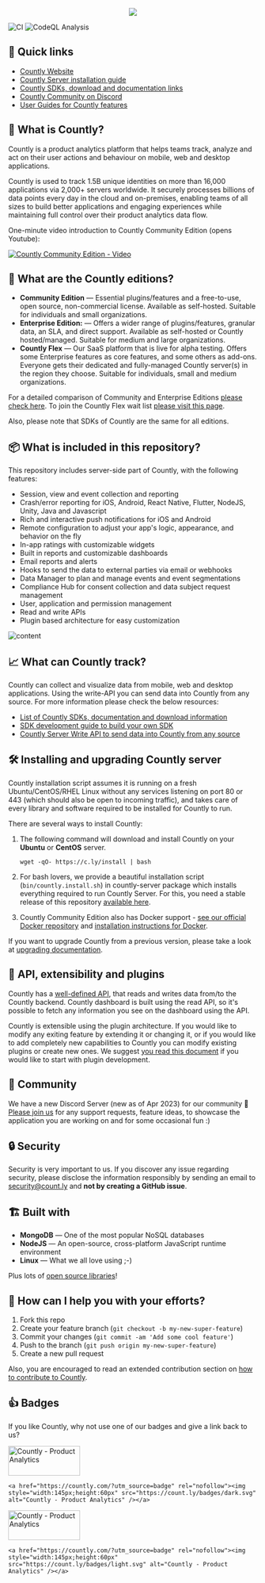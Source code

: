 <p align="center">
  <img width="auto" src="https://cms.count.ly/uploads/countly_github_56791635fe.png?updated_at=2023-04-05T09:56:43.491Z"/>
</p>

![CI](https://github.com/countly/countly-server/actions/workflows/main.yml/badge.svg)
![CodeQL Analysis](https://github.com/countly/countly-server/actions/workflows/codeql-analysis.yml/badge.svg)

## 🔗 Quick links

* [Countly Website](https://countly.com)
* [Countly Server installation guide](https://support.count.ly/hc/en-us/articles/360036862332-Installing-the-Countly-Server)
* [Countly SDKs, download and documentation links](https://support.count.ly/hc/en-us/articles/360037236571-Downloading-and-Installing-SDKs)
* [Countly Community on Discord](https://discord.gg/countly)
* [User Guides for Countly features](https://support.count.ly/hc/en-us/sections/7039354168729-User-Guides-Countly-22-x)

## 🌟 What is Countly?

Countly is a product analytics platform that helps teams track, analyze and act on their user actions and behaviour on mobile, web and desktop applications. 

Countly is used to track 1.5B unique identities on more than 16,000 applications via 2,000+ servers worldwide. It securely processes billions of data points every day in the cloud and on-premises, enabling teams of all sizes to build better applications and engaging experiences while maintaining full control over their product analytics data flow.

One-minute video introduction to Countly Community Edition (opens Youtube):

[![Countly Community Edition - Video](https://count.ly/github/countly-community-1min-v1808.png?v3)](https://youtu.be/htKeh9bsZwA)

## 🚀 What are the Countly editions?                   

* **Community Edition** — Essential plugins/features and a free-to-use, open source, non-commercial license. Available as self-hosted. Suitable for individuals and small organizations.
* **Enterprise Edition:** — Offers a wider range of plugins/features, granular data, an SLA, and direct support. Available as self-hosted or Countly hosted/managed. Suitable for medium and large organizations.
* **Countly Flex** — Our SaaS platform that is live for alpha testing. Offers some Enterprise features as core features, and some others as add-ons. Everyone gets their dedicated and fully-managed Countly server(s) in the region they choose. Suitable for individuals, small and medium organizations.  

For a detailed comparison of Community and Enterprise Editions [please check here](https://countly.com/pricing). To join the Countly Flex wait list [please visit this page](https://countly.com/mycountly).

Also, please note that SDKs of Countly are the same for all editions.

## 📦 What is included in this repository?

This repository includes server-side part of Countly, with the following features: 

* Session, view and event collection and reporting
* Crash/error reporting for iOS, Android, React Native, Flutter, NodeJS, Unity, Java and Javascript
* Rich and interactive push notifications for iOS and Android
* Remote configuration to adjust your app's logic, appearance, and behavior on the fly
* In-app ratings with customizable widgets
* Built in reports and customizable dashboards
* Email reports and alerts
* Hooks to send the data to external parties via email or webhooks
* Data Manager to plan and manage events and event segmentations
* Compliance Hub for consent collection and data subject request management
* User, application and permission management
* Read and write APIs
* Plugin based architecture for easy customization

![content](https://count.ly/github/countly-highlights.png?v3)

## 📈 What can Countly track?

Countly can collect and visualize data from mobile, web and desktop applications. Using the write-API you can send data into Countly from any source. For more information please check the below resources: 

* [List of Countly SDKs, documentation and download information](https://support.count.ly/hc/en-us/articles/360037236571-Downloading-and-Installing-SDKs)
* [SDK development guide to build your own SDK](https://support.count.ly/hc/en-us/articles/360037753291-SDK-development-guide)
* [Countly Server Write API to send data into Countly from any source](https://api.count.ly/reference/i)

## 🛠️ Installing and upgrading Countly server

Countly installation script assumes it is running on a fresh Ubuntu/CentOS/RHEL Linux without any services listening on port 80 or 443 (which should also be open to incoming traffic), and takes care of every library and software required to be installed for Countly to run.

There are several ways to install Countly:

1. The following command will download and install Countly on your **Ubuntu** or **CentOS** server.

   `wget -qO- https://c.ly/install | bash`

2. For bash lovers, we provide a beautiful installation script (`bin/countly.install.sh`) in countly-server package which installs everything required to run Countly Server. For this, you need a stable release of this repository [available here](https://github.com/Countly/countly-server/releases).

3. Countly Community Edition also has Docker support - [see our official Docker repository](https://registry.hub.docker.com/r/countly/countly-server/) and [installation instructions for Docker](https://support.count.ly/hc/en-us/articles/360036862332-Installing-the-Countly-Server).

If you want to upgrade Countly from a previous version, please take a look at [upgrading documentation](https://support.count.ly/hc/en-us/articles/360037443652-Upgrading-the-Countly-Server).

## 🧩 API, extensibility and plugins

Countly has a [well-defined API](https://api.count.ly), that reads and writes data from/to the Countly backend. Countly dashboard is built using the read API, so it's possible to fetch any information you see on the dashboard using the API.

Countly is extensible using the plugin architecture. If you would like to modify any exiting feature by extending it or changing it, or if you would like to add completely new capabilities to Countly you can modify existing plugins or create new ones. We suggest [you read this document](https://support.count.ly/hc/en-us/articles/360036862392-Introduction) if you would like to start with plugin development.

## 💚 Community

We have a new Discord Server (new as of Apr 2023) for our community 🎉 [Please join us](https://discord.gg/countly) for any support requests, feature ideas, to showcase the application you are working on and for some occasional fun :)

## 🔒 Security

Security is very important to us. If you discover any issue regarding security, please disclose the information responsibly by sending an email to security@count.ly and **not by creating a GitHub issue**.

## 🏗️ Built with

* **MongoDB** — One of the most popular NoSQL databases
* **NodeJS** — An open-source, cross-platform JavaScript runtime environment
* **Linux** — What we all love using ;-)

Plus lots of [open source libraries](https://support.count.ly/hc/en-us/articles/360037092232-Open-source-components)!         

## 🤝 How can I help you with your efforts?

1. Fork this repo
2. Create your feature branch (`git checkout -b my-new-super-feature`)
3. Commit your changes (`git commit -am 'Add some cool feature'`)
4. Push to the branch (`git push origin my-new-super-feature`)
5. Create a new pull request

Also, you are encouraged to read an extended contribution section on [how to contribute to Countly](https://github.com/Countly/countly-server/blob/master/CONTRIBUTING.md).

## 👍 Badges

If you like Countly, why not use one of our badges and give a link back to us?

<a href="https://countly.com/?utm_source=badge" rel="nofollow"><img style="width:145px;height:60px" src="https://count.ly/badges/dark.svg?v2" alt="Countly - Product Analytics" /></a>

    <a href="https://countly.com/?utm_source=badge" rel="nofollow"><img style="width:145px;height:60px" src="https://count.ly/badges/dark.svg" alt="Countly - Product Analytics" /></a>

<a href="https://countly.com/?utm_source=badge" rel="nofollow"><img style="width:145px;height:60px" src="https://count.ly/badges/light.svg?v2" alt="Countly - Product Analytics" /></a>

    <a href="https://countly.com/?utm_source=badge" rel="nofollow"><img style="width:145px;height:60px" src="https://count.ly/badges/light.svg" alt="Countly - Product Analytics" /></a>

